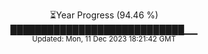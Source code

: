 <p align="center">
⏳Year Progress (94.46 %) <br>
████████████████████████████▁▁ <br>
<sub>Updated: Mon, 11 Dec 2023 18:21:42 GMT</sub>
</p>

